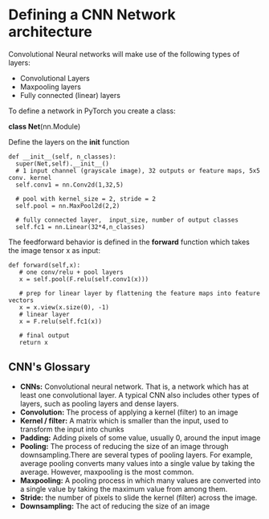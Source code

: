 # Defining a CNN Network architecture
Convolutional Neural networks will make use of the following types of layers:
* Convolutional Layers
* Maxpooling layers
* Fully connected (linear) layers 

To define a network in PyTorch you create a class:

**class Net**(nn.Module)

Define the layers on the __init__ function

```
def __init__(self, n_classes):
  super(Net,self).__init__()
  # 1 input channel (grayscale image), 32 outputs or feature maps, 5x5 conv. kernel
  self.conv1 = nn.Conv2d(1,32,5) 
  
  # pool with kernel_size = 2, stride = 2
  self.pool = nn.MaxPool2d(2,2)
  
  # fully connected layer,  input_size, number of output classes
  self.fc1 = nn.Linear(32*4,n_classes)
```

The feedforward behavior is defined in the **forward** function which takes the image tensor x as input:

```
def forward(self,x):
   # one conv/relu + pool layers
   x = self.pool(F.relu(self.conv1(x)))

   # prep for linear layer by flattening the feature maps into feature vectors
   x = x.view(x.size(0), -1)
   # linear layer 
   x = F.relu(self.fc1(x))
   
   # final output
   return x
```

##  CNN's Glossary
* **CNNs:** Convolutional neural network. That is, a network which has at least one convolutional layer. A typical CNN also includes other types of layers, such as pooling layers and dense layers.
* **Convolution:** The process of applying a kernel (filter) to an image
* **Kernel / filter:** A matrix which is smaller than the input, used to transform the input into chunks
* **Padding:** Adding pixels of some value, usually 0, around the input image
* **Pooling:** The process of reducing the size of an image through downsampling.There are several types of pooling layers. For example, average pooling converts many values into a single value by taking the average. However, maxpooling is the most common.
* **Maxpooling:** A pooling process in which many values are converted into a single value by taking the maximum value from among them.
* **Stride:** the number of pixels to slide the kernel (filter) across the image.
* **Downsampling:** The act of reducing the size of an image